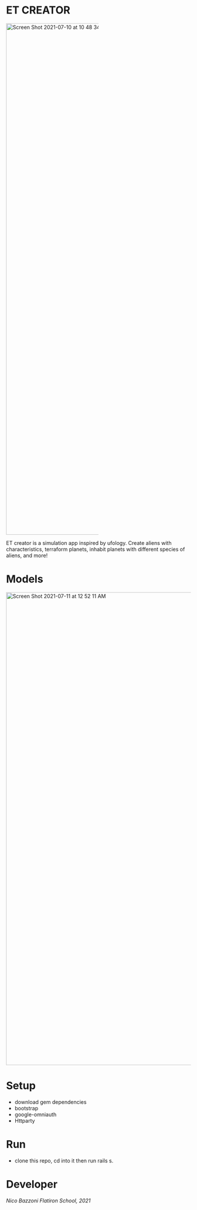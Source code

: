 
# ET CREATOR
<img width="1395" alt="Screen Shot 2021-07-10 at 10 48 34 PM" src="https://user-images.githubusercontent.com/73714925/125181294-81fa2180-e1d1-11eb-9f2e-08b4832e3de2.png" style="max-width:50%;">


ET creator is a simulation app inspired by ufology. Create aliens with characteristics, terraform planets, inhabit planets with different species of aliens, and more!  

# Models 
<img width="1290" alt="Screen Shot 2021-07-11 at 12 52 11 AM" src="https://user-images.githubusercontent.com/73714925/125183359-0190ec00-e1e4-11eb-9879-76b4f963008c.png">

# Setup
* download gem dependencies
* bootstrap 
* google-omniauth 
* Httparty

# Run
* clone this repo, cd into it then run rails s. 

# Developer
*Nico Bazzoni*
*Flatiron School, 2021*
